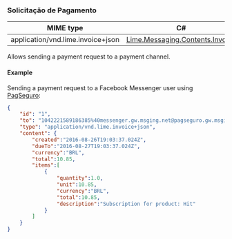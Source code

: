 ### Solicitação de Pagamento
| MIME type                            | C#                                   |
|--------------------------------------|--------------------------------------|
| application/vnd.lime.invoice+json | [Lime.Messaging.Contents.Invoice](https://github.com/takenet/lime-csharp/blob/master/src/Lime.Messaging/Contents/Invoice.cs) |

Allows sending a payment request to a payment channel.

#### Example

Sending a payment request to a Facebook Messenger user using [PagSeguro](./#/docs/payments/pagseguro):

```json
{
    "id": "1",
    "to": "1042221589186385%40messenger.gw.msging.net@pagseguro.gw.msging.net",
    "type": "application/vnd.lime.invoice+json",
    "content": {
        "created":"2016-08-26T19:03:37.024Z",
        "dueTo":"2016-08-27T19:03:37.024Z",
        "currency":"BRL",
        "total":10.85,
        "items":[
            {
                "quantity":1.0,
                "unit":10.85,
                "currency":"BRL",
                "total":10.85,
                "description":"Subscription for product: Hit"
            }
        ]
    }
}
```
